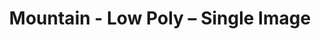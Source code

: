 ---
title: Mountain - Low Poly – Single Image
builder: true
type: coming-soon

# Content section
sections:
  - headerSection
  - servicesSection
  - subscribeSection
  - contactSection
  - mapSection

# Background image
singleImage: 
  enable: true
  image: /images/background2.jpg

# Background effect
LowPolyEffect: 
  enable: true
  color: "rgba(255,255,255,0.04)"
  opacity: 0.3
  size: 0.3
  density: 100

---